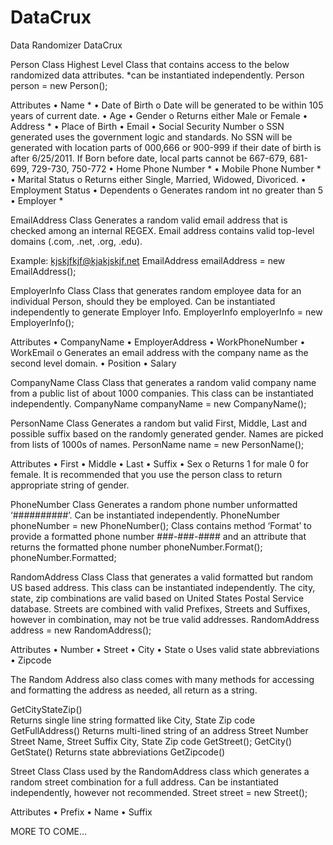 # DataCrux
Data Randomizer
DataCrux

Person Class
Highest Level Class that contains access to the below randomized data attributes. 
*can be instantiated independently.
  Person person = new Person();

Attributes 
  •	Name <PersonName> *
  •	Date of Birth <DateTime> 
    o	Date will be generated to be within 105 years of current date.
  •	Age <int>
  •	Gender <string>
    o	Returns either Male or Female
  •	Address <RandomAddress> *
  •	Place of Birth <string>
  •	Email <String>
  •	Social Security Number <string>
    o	SSN generated uses the government logic and standards. No SSN will be generated with location parts of 000,666 or 900-999 if their       date of birth is after 6/25/2011. If Born before date, local parts cannot be 667-679, 681-699, 729-730, 750-772
  •	Home Phone Number <PhoneNumber> *
  •	Mobile Phone Number <PhoneNumber> *
  •	Marital Status <string>
    o	Returns either Single, Married, Widowed, Divoriced.
  •	Employment Status <bool>
  •	Dependents <int> 
    o	Generates random int no greater than 5
  •	Employer <EmployerInfo> *

EmailAddress Class
Generates a random valid email address that is checked among an internal REGEX. Email address contains valid top-level domains (.com, .net, .org, .edu).

Example: kjskjfkjf@kjakjskjf.net
  EmailAddress emailAddress = new EmailAddress();

EmployerInfo Class
Class that generates random employee data for an individual Person, should they be employed. Can be instantiated independently to generate Employer Info.
  EmployerInfo employerInfo = new EmployerInfo();

Attributes
  •	CompanyName <CompanyName>
  •	EmployerAddress <RandomAddress>
  •	WorkPhoneNumber <PhoneNumber>
  •	WorkEmail <EmailAddress>
    o	Generates an email address with the company name as the second level domain.
  •	Position <string>
  •	Salary <float>

CompanyName Class
Class that generates a random valid company name from a public list of about 1000 companies. This class can be instantiated independently. 
  CompanyName companyName = new CompanyName();

PersonName Class
Generates a random but valid First, Middle, Last and possible suffix based on the randomly generated gender.  Names are picked from lists of 1000s of names. 
  PersonName name = new PersonName();

Attributes
  •	First <string>
  •	Middle <string>
  •	Last <string>
  •	Suffix <string>
  •	Sex <enum>
    o	Returns 1 for male 0 for female. It is recommended that you use the person class to return appropriate string of gender.

PhoneNumber Class
Generates a random phone number unformatted ‘##########’. Can be instantiated independently. 
  PhoneNumber phoneNumber = new PhoneNumber();
Class contains method ‘Format’ to provide a formatted phone number ###-###-#### and an attribute that returns the formatted phone number 
  phoneNumber.Format();
  phoneNumber.Formatted; 

RandomAddress Class
Class that generates a valid formatted but random US based address.  This class can be instantiated independently. The city, state, zip combinations are valid based on United States Postal Service database. Streets are combined with valid Prefixes, Streets and Suffixes, however in combination, may not be true valid addresses.
  RandomAddress address = new RandomAddress();

Attributes
  •	Number <string>
  •	Street <Street>
  •	City <string>
  •	State <string>
    o	Uses valid state abbreviations 
  •	Zipcode <string>
  
  The Random Address also class comes with many methods for accessing and formatting the address as needed, all return as a string.
  
  GetCityStateZip()  
    Returns single line string formatted like City, State Zip code
  GetFullAddress()
    Returns multi-lined string of an address 
    Street Number Street Name, Street Suffix
    City, State Zip code
  GetStreet();
  GetCity()
  GetState()
    Returns state abbreviations
  GetZipcode()

Street Class
Class used by the RandomAddress class which generates a random street combination for a full address. Can be instantiated independently, however not recommended. 
Street street = new Street();

Attributes
  •	Prefix <string>
  •	Name <string>
  •	Suffix <string>
    
MORE TO COME…

